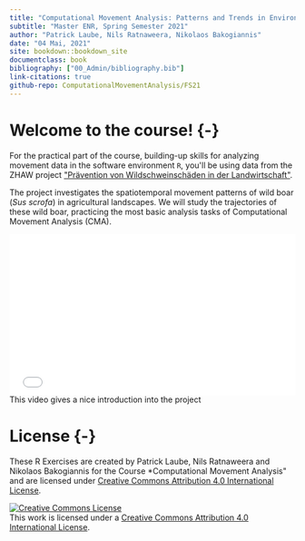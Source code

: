```yaml
---
title: "Computational Movement Analysis: Patterns and Trends in Environmental Data"
subtitle: "Master ENR, Spring Semester 2021"
author: "Patrick Laube, Nils Ratnaweera, Nikolaos Bakogiannis"
date: "04 Mai, 2021"
site: bookdown::bookdown_site
documentclass: book
bibliography: ["00_Admin/bibliography.bib"]
link-citations: true
github-repo: ComputationalMovementAnalysis/FS21
---
```
















# Welcome to the course! {-}

For the practical part of the course, building-up skills for analyzing movement data in the software environment `R`, you'll be using data from the ZHAW project ["Prävention von Wildschweinschäden in der Landwirtschaft"](https://www.zhaw.ch/de/ueber-uns/aktuell/news/detailansicht-news/event-news/wildschweinschaeden-mit-akustischer-methode-verhindern/).

The project investigates the spatiotemporal movement patterns of wild boar (*Sus scrofa*) in agricultural landscapes. We will study the trajectories of these wild boar, practicing the most basic analysis tasks of Computational Movement Analysis (CMA). 


<div style="position: relative; width: 100%; height: 0; padding-bottom: 56.25%;"> <iframe src="//www.youtube.com/embed/WYXnCQMfPiI" frameborder="0" allowfullscreen style = "position: absolute; top: 0; left: 0; width: 100%; height: 100%;"></iframe> </div><caption>This video gives a nice introduction into the project</caption>


# License {-}


These R Exercises are created by Patrick Laube, Nils Ratnaweera and Nikolaos Bakogiannis for the Course *Computational Movement Analysis" and are licensed under [Creative Commons Attribution 4.0 International License](https://creativecommons.org/licenses/by/4.0/).


<a rel="license" href="http://creativecommons.org/licenses/by/4.0/"><img alt="Creative Commons License" style="border-width:0" src="https://i.creativecommons.org/l/by/4.0/88x31.png" /></a><br />This work is licensed under a <a rel="license" href="http://creativecommons.org/licenses/by/4.0/">Creative Commons Attribution 4.0 International License</a>.

<!-- **Please note:** we are given application data from an ongoing research project. Capturing wild living animals and then equipping them with GPS collars is a very labor and cost intensive form of research. Consequently, data resulting such campaigns is a very valuable asset that must be protected. So, please do not pass on this data, for any use beyond this module contact Patrick Laube or the data owner Stefan Suter (suts@zhaw.ch). -->



